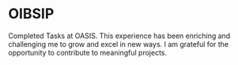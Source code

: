 # OIBSIP
Completed Tasks at OASIS. This experience has been enriching and challenging me to grow and excel in new ways. I am grateful for the opportunity to contribute to meaningful projects.
